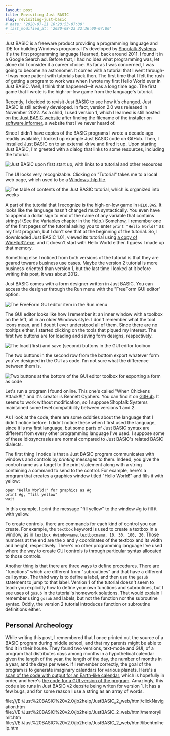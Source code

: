 ```yaml
---
layout: post
title: Revisiting Just BASIC
slug: revisiting-just-basic
# date: '2020-07-21 16:20:53-07:00'
# last_modified_at: '2020-08-23 22:36:00-07:00'
---
```


Just BASIC is a freeware product providing a programming language and IDE for
building Windows programs. It's developed by [Shoptalk
Systems](https://justbasic.com/aboutus.html). It's the first programming
language I learned, back around 2011. I found it in a Google Search ad. Before
that, I had no idea what programming was, let alone did I consider it a career
choice. As far as I was concerned, I was going to become an astronomer. It comes
with a tutorial that I went through--I was more patient with tutorials back
then. The first time that I felt the rush of getting a program to work was when
I wrote my first Hello World ever in Just BASIC. Well, I think that happened--it
was a long time ago. The first game that I wrote is the high-or-low game from
the language's tutorial.

Recently, I decided to revisit Just BASIC to see how it's changed. Just BASIC is
still actively developed. In fact, version 2.0 was released in November 2022. As a child, I
used version 1, which I learned is still hosted on [the Just BASIC
website](https://justbasic.com/jbwin101.exe) after finding the filename of the
installer on
[software.informer](https://just-basic.software.informer.com/download/), a
website that I've never heard of.

Since I didn't have copies of the BASIC programs I wrote a decade ago readily
available, I looked up example Just BASIC code on GitHub. Then, I installed Just
BASIC on to an external drive and fired it up. Upon starting Just BASIC, I'm
greeted with a dialog that links to some resources, including the tutorial.

![Just BASIC upon first start up, with links to a tutorial and other
resources](/assets/revisiting-just-basic/just-basic-start.png)

The UI looks very recognizable. Clicking on "Tutorial" takes me to a local web
page, which used to be a [Windows .hlp
file](https://support.microsoft.com/en-us/topic/error-opening-help-in-windows-based-programs-feature-not-included-or-help-not-supported-3c841463-d67c-6062-0ee7-1a149da3973b).

![The table of contents of the Just BASIC tutorial, which is organized into
weeks](/assets/revisiting-just-basic/tutorial-toc.png)

A part of the tutorial that I recognize is the high-or-low game in `HILO.BAS`.
It looks like the language hasn't changed much syntactically. You even have to
append a dollar sign to end of the name of any variable that contains strings!
(See the Variables chapter in the Help.) Somehow, I remember one of the first
pages of the tutorial asking you to enter `print "Hello World!"` as my first
program, but I don't see that at the beginning of the tutorial. So, I downloaded
Just BASIC 1.01, viewed its tutorial using [a copy of
WinHlp32.exe](https://raxsoft.com/raxccm/software_mirrors.php?pid=1&progid=13),
and it doesn't start with Hello World either. I guess I made up that memory.

Something else I noticed from both versions of the tutorial is that they are
geared towards business use cases. Maybe the version 2 tutorial is more
business-oriented than version 1, but the last time I looked at it before
writing this post, it was about 2012.

Just BASIC comes with a form designer written in Just BASIC. You can access the
designer through the Run menu with the "FreeForm GUI editor" option.

![The FreeForm GUI editor item in the Run
menu](/assets/revisiting-just-basic/free-form-gui-run-menu.png)

The GUI editor looks like how I remember it: an inner window with a toolbox on
the left, all in an older Windows style. I don't remember what the tool icons
mean, and I doubt I ever understood all of them. Since there are no tooltips
either, I started clicking on the tools that piqued my interest. The first two
buttons are for loading and saving form designs, respectively.

![The load (first) and save (second) buttons in the GUI editor
toolbox](/assets/revisiting-just-basic/load-and-save-form.jpg)

The two buttons in the second row from the bottom export whatever form you've
designed in the GUI as code. I'm not sure what the difference between them is.

![Two buttons at the bottom of the GUI editor toolbox for exporting a form as
code](/assets/revisiting-just-basic/export-form.jpg)

Let's run a program I found online. This one's called "When Chickens Attack!!!,"
and it's creator is Bennett Cyphers. You can find it on
[GitHub](https://github.com/bcyphers/justBASIC). It seems to work without
modification, so I suppose Shoptalk Systems maintained some level compatibility
between versions 1 and 2.

<!-- TODO: Uhh run it -->

As I look at the code, there are some oddities about the language that I didn't
notice before. I didn't notice these when I first used the language, since it is
my first language, but some parts of Just BASIC syntax are different from every
other programming language I've used. I suppose some of these idiosyncrasies are
normal compared to Just BASIC's related BASIC dialects.

The first thing I notice is that a Just BASIC program communicates with windows
and controls by *printing* messages to them. Indeed, you give the control name
as a target to the print statement along with a string containing a command to
send to the control. For example, here's a program that creates a graphics
window titled "Hello World!" and fills it with yellow:

```basic
open "Hello World!" for graphics as #g
print #g, "fill yellow"
wait
```

In this example, I print the message "fill yellow" to the window #g to fill it
with yellow.

To create controls, there are commands for each kind of control you can create.
For example, the `textbox` keyword is used to create a textbox in a window, as
in `textbox #windowname.textboxname, 10, 30, 100, 20`. Those numbers at the end
are the x and y coordinates of the textbox and its width and height,
respectively. There's no other programming language I've used where the way to
create GUI controls is through particular syntax allocated to those controls.

Another thing is that there are three ways to define procedures. There are
"functions" which are different from "subroutines" and that have a different
call syntax. The third way is to define a label, and then use the `gosub`
statement to jump to that label. Version 1 of the tutorial doesn't seem to teach
you explicitly how to define your own functions and subroutines, but I see uses
of `gosub` in the tutorial's homework solutions. That would explain I remember
using `gosub` and labels, but not the function nor the subroutine syntax. Oddly,
the version 2 tutorial introduces function or subroutine definitions either.

## Personal Archeology

While writing this post, I remembered that I once printed out the source of a
BASIC program during middle school, and that my parents might be able to find it
in their house. They found two versions, text-mode and GUI, of a program that
distributes days among months in a hypothetical calendar given the length of the
year, the length of the day, the number of months in a year, and the days per
week. If I remember correctly, the goal of the program is to generate imaginary
calendars for various planets. Here's a [scan of the code with output for an
Earth-like calendar](/assets/revisiting-just-basic/calendar-basic-ocr.pdf),
which is hopefully in order, and here's [the code for a GUI version of the
program](/assets/revisiting-just-basic/calendar-gui.bas). Amazingly, this code
also runs in Just BASIC v2 depsite being writen for version 1. It has a few
bugs, and for some reason I use a string as an array of words.

file:///E:/Just%20BASIC%20v2.0/jb2help/JustBASIC_2_web/html/clickNavigation.htm
file:///E:/Just%20BASIC%20v2.0/jb2help/JustBASIC_2_web/html/memorylimit.htm
file:///E:/Just%20BASIC%20v2.0/jb2help/JustBASIC_2_web/html/libehtmlhelp.htm

<!-- TODO: Conclude somehow -->
